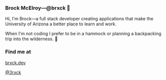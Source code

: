 ### Brock McElroy—@brxck :lizard:

Hi, I'm Brock—a full stack developer creating applications that make the University of Arizona a better place to learn and work.

When I'm not coding I prefer to be in a hammock or planning a backpacking trip into the wilderness. :evergreen_tree:

### Find me at

[brxck.dev](https://brxck.dev)

[@3rxck](https://twitter.com/3rock)
